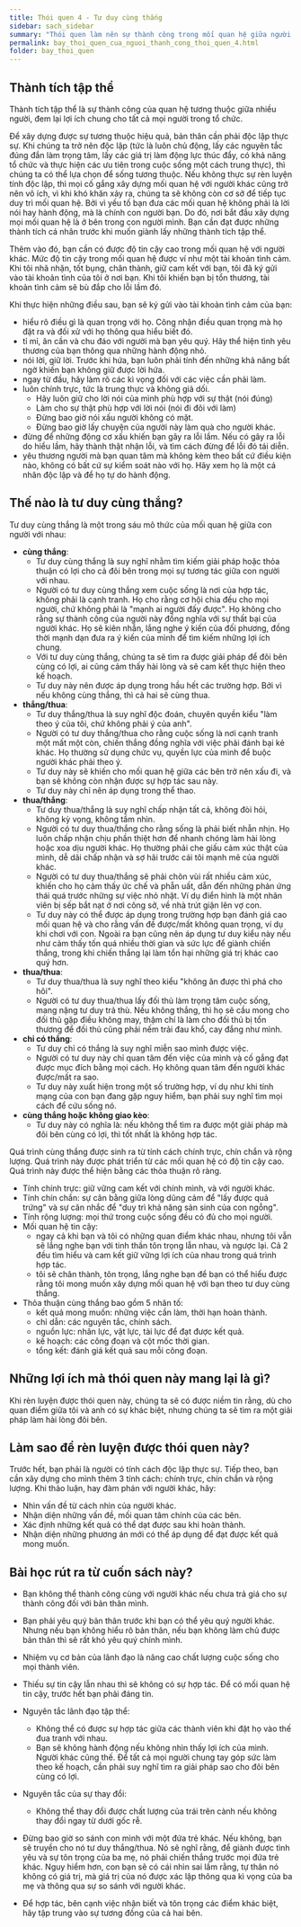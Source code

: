 ```yaml
---
title: Thói quen 4 - Tư duy cùng thắng
sidebar: sach_sidebar
summary: "Thói quen làm nên sự thành công trong mối quan hệ giữa người với người là tư duy cùng thắng. Vậy thì thế nào là tư duy cùng thắng? Lợi ích của thói quen này là gì? Làm thế nào để rèn luyện được thói quen này?"
permalink: bay_thoi_quen_cua_nguoi_thanh_cong_thoi_quen_4.html
folder: bay_thoi_quen
---
```


## Thành tích tập thể

Thành tích tập thể là sự thành công của quan hệ tương thuộc giữa nhiều người, đem lại lợi ích chung cho tất cả mọi người trong tổ chức.

Để xây dựng được sự tương thuộc hiệu quả, bản thân cần phải độc lập thực sự. Khi chúng ta trở nên độc lập (tức là luôn chủ động, lấy các nguyên tắc đúng đắn làm trọng tâm, lấy các giá trị làm động lực thúc đẩy, có khả năng tổ chức và thực hiện các ưu tiên trong cuộc sống một cách trung thực), thì chúng ta có thể lựa chọn để sống tương thuộc. Nếu không thực sự rèn luyện tính độc lập, thì mọi cố gắng xây dựng mối quan hệ với người khác cũng trở nên vô ích, vì khi khó khăn xảy ra, chúng ta sẽ không còn cơ sở để tiếp tục duy trì mối quan hệ. Bởi vì yếu tố bạn đưa các mối quan hệ không phải là lời nói hay hành động, mà là chính con người bạn. Do đó, nơi bắt đầu xây dựng mọi mối quan hệ là ở bên trong con người mình. Bạn cần đạt được những thành tích cá nhân trước khi muốn giành lấy những thành tích tập thể.

Thêm vào đó, bạn cần có được độ tin cậy cao trong mối quan hệ với người khác. Mức độ tin cậy trong mối quan hệ được ví như một tài khoản tình cảm. Khi tôi nhã nhặn, tốt bụng, chân thành, giữ cam kết với bạn, tôi đã ký gửi vào tài khoản tình của tôi ở nơi bạn. Khi tôi khiến bạn bị tổn thương, tài khoản tình cảm sẽ bù đắp cho lỗi lầm đó.

Khi thực hiện những điều sau, bạn sẽ ký gửi vào tài khoản tình cảm của bạn:
- hiểu rõ điều gì là quan trọng với họ. Công nhận điều quan trọng mà họ đặt ra và đối xử với họ thông qua hiểu biết đó.
- tỉ mỉ, ân cần và chu đáo với người mà bạn yêu quý. Hãy thể hiện tình yêu thương của bạn thông qua những hành động nhỏ.
- nói lời, giữ lời. Trước khi hứa, bạn luôn phải tính đến những khả năng bất ngờ khiến bạn không giữ được lời hứa.
- ngay từ đầu, hãy làm rõ các kì vọng đối với các việc cần phải làm.
- luôn chính trực, tức là trung thực và không giả dối.
    - Hãy luôn giữ cho lời nói của mình phù hợp với sự thật (nói đúng)
    - Làm cho sự thật phù hợp với lời nói (nói đi đôi với làm)
    - Đừng bao giờ nói xấu người không có mặt.
    - Đừng bao giờ lấy chuyện của người này làm quà cho người khác.
- đừng để những động cơ xấu khiến bạn gây ra lỗi lầm. Nếu có gây ra lỗi do hiểu lầm, hãy thành thật nhận lỗi, và tìm cách đừng để lỗi đó tái diễn.
- yêu thương người mà bạn quan tâm mà không kèm theo bất cứ điều kiện nào, không có bất cứ sự kiểm soát nào với họ. Hãy xem họ là một cá nhân độc lập và để họ tự do hành động.


## Thế nào là tư duy cùng thắng?

Tư duy cùng thắng là một trong sáu mô thức của mối quan hệ giữa con người với nhau:
- **cùng thắng**:
    - Tư duy cùng thắng là suy nghĩ nhằm tìm kiếm giải pháp hoặc thỏa thuận có lợi cho cả đôi bên trong mọi sự tương tác giữa con người với nhau.
    - Người có tư duy cùng thắng xem cuộc sống là nơi của hợp tác, không phải là cạnh tranh. Họ cho rằng cơ hội chia đều cho mọi người, chứ không phải là "mạnh ai người đấy được". Họ không cho rằng sự thành công của người này đồng nghĩa với sự thất bại của người khác. Họ sẽ kiên nhẫn, lắng nghe ý kiến của đối phương, đồng thời mạnh dạn đưa ra ý kiến của mình để tìm kiếm những lợi ích chung.
    - Với tư duy cùng thắng, chúng ta sẽ tìm ra được giải pháp để đôi bên cùng có lợi, ai cũng cảm thấy hài lòng và sẽ cam kết thực hiện theo kế hoạch.
    - Tư duy này nên được áp dụng trong hầu hết các trường hợp. Bởi vì nếu không cùng thắng, thì cả hai sẽ cùng thua.
- **thắng/thua**:
    - Tư duy thắng/thua là suy nghĩ độc đoán, chuyên quyền kiểu "làm theo ý của tôi, chứ không phải ý của anh".
    - Người có tư duy thắng/thua cho rằng cuộc sống là nơi cạnh tranh một mất một còn, chiến thắng đồng nghĩa với việc phải đánh bại kẻ khác. Họ thường sử dụng chức vụ, quyền lực của mình để buộc người khác phải theo ý.
    - Tư duy này sẽ khiến cho mối quan hệ giữa các bên trở nên xấu đi, và bạn sẽ không còn nhận được sự hợp tác sau này.
    - Tư duy này chỉ nên áp dụng trong thể thao.
- **thua/thắng**:
    - Tư duy thua/thắng là suy nghĩ chấp nhận tất cả, không đòi hỏi, không kỳ vọng, không tầm nhìn. 
    - Người có tư duy thua/thắng cho rằng sống là phải biết nhẫn nhịn. Họ luôn chấp nhận chịu phần thiệt hơn để nhanh chóng làm hài lòng hoặc xoa dịu người khác. Họ thường phải che giấu cảm xúc thật của mình, dễ dãi chấp nhận và sợ hãi trước cái tôi mạnh mẽ của người khác.
    - Người có tư duy thua/thắng sẽ phải chôn vùi rất nhiều cảm xúc, khiến cho họ cảm thấy ức chế và phẫn uất, dẫn đến những phản ứng thái quá trước những sự việc nhỏ nhặt. Ví dụ điển hình là một nhân viên bị sếp bắt nạt ở nơi công sở, về nhà trút giận lên vợ con.
    - Tư duy này có thể được áp dụng trong trường hợp bạn đánh giá cao mối quan hệ và cho rằng vấn đề được/mất không quan trọng, ví dụ khi chơi với con. Ngoài ra bạn cũng nên áp dụng tư duy kiểu này nếu như cảm thấy tốn quá nhiều thời gian và sức lực để giành chiến thắng, trong khi chiến thắng lại làm tổn hại những giá trị khác cao quý hơn.
- **thua/thua**:
    - Tư duy thua/thua là suy nghĩ theo kiểu "không ăn được thì phá cho hôi".
    - Người có tư duy thua/thua lấy đối thủ làm trọng tâm cuộc sống, mang nặng tư duy trả thù. Nếu không thắng, thì họ sẽ cầu mong cho đối thủ gặp điều không may, thậm chí là làm cho đối thủ bị tổn thương để đối thủ cũng phải nếm trải đau khổ, cay đắng như mình.
- **chỉ có thắng**:
    - Tư duy chỉ có thắng là suy nghĩ miễn sao mình được việc.
    - Người có tư duy này chỉ quan tâm đến việc của mình và cố gắng đạt được mục đích bằng mọi cách. Họ không quan tâm đến người khác được/mất ra sao.
    - Tư duy này xuất hiện trong một số trường hợp, ví dụ như khi tính mạng của con bạn đang gặp nguy hiểm, bạn phải suy nghĩ tìm mọi cách để cứu sống nó.
- **cùng thắng hoặc không giao kèo**:
    - Tư duy này có nghĩa là: nếu không thể tìm ra được một giải pháp mà đôi bên cùng có lợi, thì tốt nhất là không hợp tác.

Quá trình cùng thắng được sinh ra từ tính cách chính trực, chín chắn và rộng lượng. Quá trình này được phát triển từ các mối quan hệ có độ tin cậy cao. Quá trình này được thể hiện bằng các thỏa thuận rõ ràng.
- Tính chính trực: giữ vững cam kết với chính mình, và với người khác.
- Tính chín chắn: sự cân bằng giữa lòng dũng cảm để "lấy được quả trứng" và sự cân nhắc để "duy trì khả năng sản sinh của con ngỗng".
- Tính rộng lượng: mọi thứ trong cuộc sống đều có đủ cho mọi người.
- Mối quan hệ tin cậy:
    - ngay cả khi bạn và tôi có những quan điểm khác nhau, nhưng tôi vẫn sẽ lắng nghe bạn với tinh thần tôn trọng lẫn nhau, và ngược lại. Cả 2 đều tìm hiểu và cam kết giữ vững lợi ích của nhau trong quá trình hợp tác.
    - tôi sẽ chân thành, tôn trọng, lắng nghe bạn để bạn có thể hiểu được rằng tôi mong muốn xây dựng mối quan hệ với bạn theo tư duy cùng thắng.
- Thỏa thuận cùng thắng bao gồm 5 nhân tố:
    - kết quả mong muốn: những việc cần làm, thời hạn hoàn thành.
    - chỉ dẫn: các nguyên tắc, chính sách.
    - nguồn lực: nhân lực, vật lực, tài lực để đạt được kết quả.
    - kế hoạch: các công đoạn và cột mốc thời gian.
    - tổng kết: đánh giá kết quả sau mỗi công đoạn.

## Những lợi ích mà thói quen này mang lại là gì?


Khi rèn luyện được thói quen này, chúng ta sẽ có được niềm tin rằng, dù cho quan điểm giữa tôi và anh có sự khác biệt, nhưng chúng ta sẽ tìm ra một giải pháp làm hài lòng đôi bên.

## Làm sao để rèn luyện được thói quen này?

Trước hết, bạn phải là người có tính cách độc lập thực sự. Tiếp theo, bạn cần xây dựng cho mình thêm 3 tính cách: chính trực, chín chắn và rộng lượng.
Khi thảo luận, hay đàm phán với người khác, hãy:
- Nhìn vấn đề từ cách nhìn của người khác.
- Nhận diện những vấn đề, mối quan tâm chính của các bên.
- Xác định những kết quả có thể dạt được sau khi hoàn thành.
- Nhận diện những phương án mới có thể áp dụng để đạt được kết quả mong muốn.


## Bài học rút ra từ cuốn sách này?

- Bạn không thể thành công cùng với người khác nếu chưa trả giá cho sự thành công đối với bản thân mình.
- Bạn phải yêu quý bản thân trước khi bạn có thể yêu quý người khác. Nhưng nếu bạn không hiểu rõ bản thân, nếu bạn không làm chủ được bản thân thì sẽ rất khó yêu quý chính mình.
- Nhiệm vụ cơ bản của lãnh đạo là nâng cao chất lượng cuộc sống cho mọi thành viên.

- Thiếu sự tin cậy lẫn nhau thì sẽ không có sự hợp tác. Để có mối quan hệ tin cậy, trước hết bạn phải đáng tin.
- Nguyên tắc lãnh đạo tập thể:
    - Không thể có được sự hợp tác giữa các thành viên khi đặt họ vào thế đua tranh với nhau.
    - Bạn sẽ không hành động nếu không nhìn thấy lợi ích của mình. Người khác cũng thế. Để tất cả mọi người chung tay góp sức làm theo kế hoạch, cần phải suy nghĩ tìm ra giải pháp sao cho đôi bên cùng có lợi.
- Nguyên tắc của sự thay đổi:
    - Không thể thay đổi được chất lượng của trái trên cành nếu không thay đổi ngay từ dưới gốc rễ.
- Đừng bao giờ so sánh con mình với một đứa trẻ khác. Nếu không, bạn sẽ truyền cho nó tư duy thắng/thua. Nó sẽ nghĩ rằng, để giành được tình yêu và sự tôn trọng của ba mẹ, nó phải chiến thắng trước mọi đứa trẻ khác. Nguy hiểm hơn, con bạn sẽ có cái nhìn sai lầm rằng, tự thân nó không có giá trị, mà giá trị của nó được xác lập thông qua kì vọng của ba mẹ và thông qua sự so sánh với người khác.
- Để hợp tác, bên cạnh việc nhận biết và tôn trọng các điểm khác biệt, hãy tập trung vào sự tương đồng của cả hai bên.
